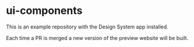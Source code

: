 # ui-components

This is an example repository with the Design System app installed.

Each time a PR is merged a new version of the preview website will be built.
